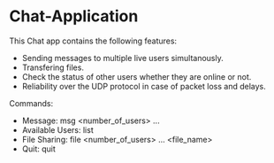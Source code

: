 # Chat-Application
This Chat app contains the following features:
- Sending messages to multiple live users simultanously.
- Transfering files.
- Check the status of other users whether they are online or not.
- Reliability over the UDP protocol in case of packet loss and delays.

Commands:
- Message: msg <number_of_users> <username1> <username2> ... <message>
- Available Users: list
- File Sharing: file <number_of_users> <username1> <username2> ... <file_name>
- Quit: quit
